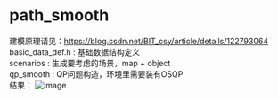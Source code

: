 # path_smooth    
建模原理请见：https://blog.csdn.net/BIT_csy/article/details/122793064
basic_data_def.h : 基础数据结构定义    
scenarios : 生成要考虑的场景，map + object    
qp_smooth : QP问题构造，环境里需要装有OSQP    
结果：
![image](https://user-images.githubusercontent.com/30352090/152643441-ff18e7e5-d6e9-46c9-8072-716a4dc19ea5.png)
